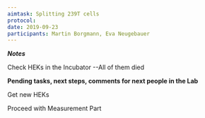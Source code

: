 ```yaml
---
aimtask: Splitting 239T cells
protocol:  
date: 2019-09-23
participants: Martin Borgmann, Eva Neugebauer
---
```



***Notes***

Check HEKs in the Incubator --All of them died



**Pending tasks, next steps, comments for next people in the Lab**

Get new HEKs

Proceed with Measurement Part
